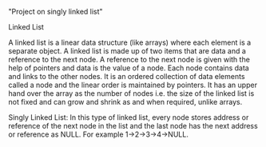 "Project on singly linked list"

Linked List 

A linked list is a linear data structure (like arrays) where each element is a separate object. A linked list is made up of two items that are data and a reference to the next node. A reference to the next node is given with the help of pointers and data is the value of a node. Each node contains data and links to the other nodes. It is an ordered collection of data elements called a node and the linear order is maintained by pointers. It has an upper hand over the array as the number of nodes i.e. the size of the linked list is not fixed and can grow and shrink as and when required, unlike arrays. 

Singly Linked List: In this type of linked list, every node stores address or reference of the next node in the list and the last node has the next address or reference as NULL. For example 1->2->3->4->NULL.
